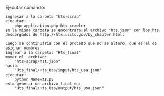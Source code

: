Ejecutar comando:

	ingresar a la carpeta "hts-scrap"
	ejecutar: 
		php application.php hts-crawler
	en la misma carpeta se encontrara el archivo "hts.json" con los hts descargados de http://hts.usitc.gov/by_chapter.html: 
	
	Luego se continuaria con el proceso que no se altero, que es el de asignar nombres
	ingrear a la carpeta: "Hts_final"
	mover el  archivo:
		"hts-scrap/hst.json"
	hacia:
		"Hts_final/Hts_Usa/input/hts_usa.json"
	ejecutar:
		python NameHts.py
	esto generar un archivo final en:
		"Hts_final/Hts_Usa/output/hts_usa.json"
